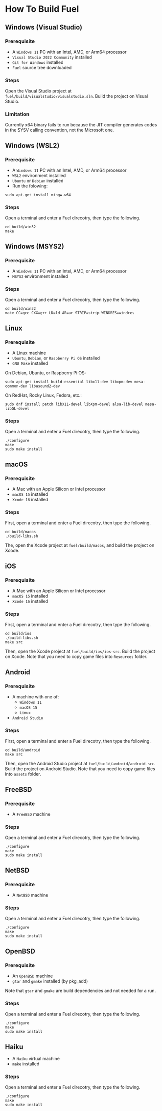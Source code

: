 How To Build Fuel
==================

## Windows (Visual Studio)

### Prerequisite

* A `Windows 11` PC with an Intel, AMD, or Arm64 processor
* `Visual Studio 2022 Community` installed
* `Git for Windows` installed
* `Fuel` source tree downloaded

### Steps

Open the Visual Studio project at `fuel/build/visualstudio/visualstudio.sln`.
Build the project on Visual Studio.

### Limitation

Currently x64 binary fails to run because the JIT compiler generates
codes in the SYSV calling convention, not the Microsoft one.

## Windows (WSL2)

### Prerequisite

* A `Windows 11` PC with an Intel, AMD, or Arm64 processor
* `WSL2` environment installed
* `Ubuntu` or `Debian` installed
* Run the folowing:
```
sudo apt-get install mingw-w64
```

### Steps

Open a terminal and enter a Fuel direcotry, then type the following.

```
cd build/win32
make
```

## Windows (MSYS2)

### Prerequisite

* A `Windows 11` PC with an Intel, AMD, or Arm64 processor
* `MSYS2` environment installed

### Steps

Open a terminal and enter a Fuel direcotry, then type the following.

```
cd build/win32
make CC=gcc CXX=g++ LD=ld AR=ar STRIP=strip WINDRES=windres
```

## Linux

### Prerequisite

* A Linux machine
* `Ubuntu`, `Debian`, or `Raspberry Pi OS` installed
* `GNU Make` installed

On Debian, Ubuntu, or Raspberry Pi OS:
```
sudo apt-get install build-essential libx11-dev libxpm-dev mesa-common-dev libasound2-dev
```

On RedHat, Rocky Linux, Fedora, etc.:
```
sudo dnf install patch libX11-devel libXpm-devel alsa-lib-devel mesa-libGL-devel
```

### Steps

Open a terminal and enter a Fuel direcotry, then type the following.

```
./configure
make
sudo make install
```

## macOS

### Prerequisite

* A Mac with an Apple Silicon or Intel processor
* `macOS 15` installed
* `Xcode 16` installed

### Steps

First, open a terminal and enter a Fuel direcotry, then type the following.

```
cd build/macos
./build-libs.sh
```

The, open the Xcode project at `fuel/build/macos`, and build the project on Xcode.

## iOS

### Prerequisite

* A Mac with an Apple Silicon or Intel processor
* `macOS 15` installed
* `Xcode 16` installed

### Steps

First, open a terminal and enter a Fuel direcotry, then type the following.

```
cd build/ios
./build-libs.sh
make src
```

Then, open the Xcode project at `fuel/build/ios/ios-src`.
Build the project on Xcode.
Note that you need to copy game files into `Resources` folder.

## Android

### Prerequisite

* A machine with one of:
    * `Windows 11`
    * `macOS 15`
    * `Linux`
* `Android Studio`

### Steps

First, open a terminal and enter a Fuel direcotry, then type the following.

```
cd build/android
make src
```

Then, open the Android Studio project at `fuel/build/android/android-src`.
Build the project on Android Studio.
Note that you need to copy game files into `assets` folder.

## FreeBSD

### Prerequisite

* A `FreeBSD` machine

### Steps

Open a terminal and enter a Fuel direcotry, then type the following.

```
./configure
make
sudo make install
```

## NetBSD

### Prerequisite

* A `NetBSD` machine

### Steps

Open a terminal and enter a Fuel direcotry, then type the following.

```
./configure
make
sudo make install
```

## OpenBSD

### Prerequisite

* An `OpenBSD` machine
* `gtar` and `gmake` installed (by pkg_add)

Note that `gtar` and `gmake` are build dependencies and not needed for a run.

### Steps

Open a terminal and enter a Fuel direcotry, then type the following.

```
./configure
make
sudo make install
```

## Haiku

* A `Haiku` virtual machine
* `make` installed

### Steps

Open a terminal and enter a Fuel direcotry, then type the following.

```
./configure
make
sudo make install
```
